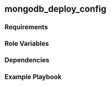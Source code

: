 mongodb_deploy_config
=========



Requirements
------------



Role Variables
--------------



Dependencies
------------



Example Playbook
----------------
